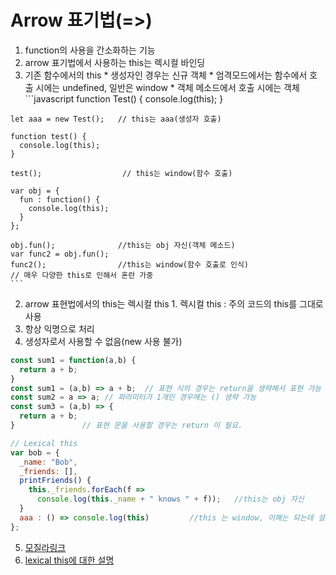 # Arrow 표기법(=>)

1. function의 사용을 간소화하는 기능
2. arrow 표기법에서 사용하는 this는 렉시컬 바인딩
  1. 기존 함수에서의 this
    * 생성자인 경우는 신규 객체
    * 엄격모드에서는 함수에서 호출 시에는 undefined, 일반은 window
    * 객체 메소드에서 호출 시에는 객체
    ```javascript
    function Test() {
      console.log(this);
    }
  
    let aaa = new Test();   // this는 aaa(생성자 호출)
  
    function test() {
      console.log(this);
    }
  
    test();                  // this는 window(함수 호출)
    
    var obj = {
      fun : function() {
        console.log(this);
      }
    };
    
    obj.fun();              //this는 obj 자신(객체 메소드)
    var func2 = obj.fun();
    func2();                //this는 window(함수 호출로 인식)
    // 매우 다양한 this로 인해서 혼란 가중
    ```
  2. arrow 표현법에서의 this는 렉시컬 this
    1. 렉시컬 this : 주의 코드의 this를 그대로 사용 
3. 항상 익명으로 처리
4. 생성자로서 사용할 수 없음(new 사용 불가)
  ```javascript
  const sum1 = function(a,b) {
    return a + b;
  }
  const sum1 = (a,b) => a + b;  // 표현 식의 경우는 return을 생략해서 표현 가능
  const sum2 = a => a; // 파라미터가 1개인 경우에는 () 생략 가능
  const sum3 = (a,b) => {
    return a + b;
  }               // 표현 문을 사용할 경우는 return 이 필요.
  
  // Lexical this
  var bob = {
    _name: "Bob",
    _friends: [],
    printFriends() {
      this._friends.forEach(f =>
        console.log(this._name + " knows " + f));   //this는 obj 자신
    }
    aaa : () => console.log(this)         //this 는 window, 이해는 되는데 설명이 힘듬;
  };
  ```
5. [모질라링크](https://developer.mozilla.org/ko/docs/Web/JavaScript/Reference/Functions/%EC%95%A0%EB%A1%9C%EC%9A%B0_%ED%8E%91%EC%85%98)
6. [lexical this에 대한 설명](http://www.2ality.com/2012/04/arrow-functions.html) 

